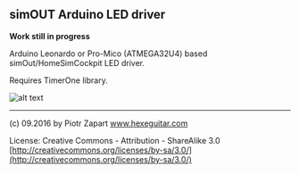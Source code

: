 ## simOUT Arduino LED driver

**Work still in progress**

Arduino Leonardo or Pro-Mico (ATMEGA32U4) based simOut/HomeSimCockpit LED driver.

Requires TimerOne library.

![alt text][pic1]


------
(c) 09.2016 by Piotr Zapart
www.hexeguitar.com

License:
Creative Commons - Attribution - ShareAlike 3.0
[http://creativecommons.org/licenses/by-sa/3.0/](http://creativecommons.org/licenses/by-sa/3.0/)

[pic1]: pics/roMicro_simOUTleds.png "ProMico as simOUT LED driver"

